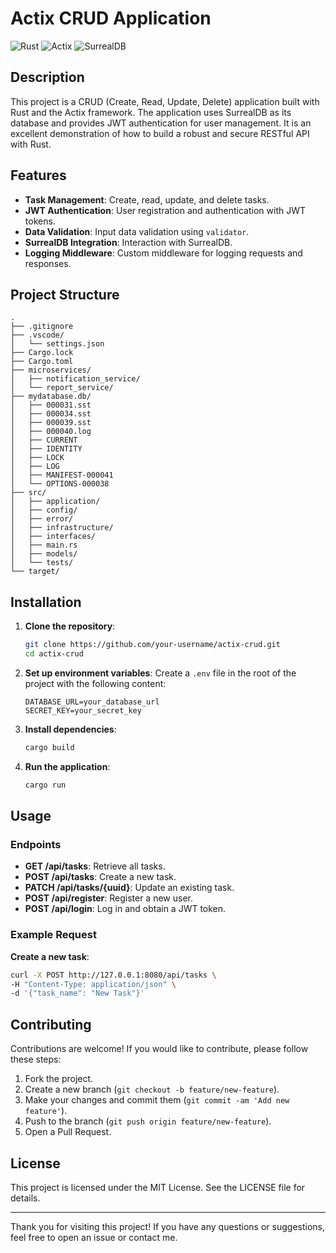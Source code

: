 # Actix CRUD Application

![Rust](https://img.shields.io/badge/Rust-1.77.1-blue)
![Actix](https://img.shields.io/badge/Actix-4.5.1-blue)
![SurrealDB](https://img.shields.io/badge/SurrealDB-1.4.0-blue)

## Description

This project is a CRUD (Create, Read, Update, Delete) application built with Rust and the Actix framework. The application uses SurrealDB as its database and provides JWT authentication for user management. It is an excellent demonstration of how to build a robust and secure RESTful API with Rust.

## Features

- **Task Management**: Create, read, update, and delete tasks.
- **JWT Authentication**: User registration and authentication with JWT tokens.
- **Data Validation**: Input data validation using `validator`.
- **SurrealDB Integration**: Interaction with SurrealDB.
- **Logging Middleware**: Custom middleware for logging requests and responses.

## Project Structure

```plaintext
.
├── .gitignore
├── .vscode/
│   └── settings.json
├── Cargo.lock
├── Cargo.toml
├── microservices/
│   ├── notification_service/
│   └── report_service/
├── mydatabase.db/
│   ├── 000031.sst
│   ├── 000034.sst
│   ├── 000039.sst
│   ├── 000040.log
│   ├── CURRENT
│   ├── IDENTITY
│   ├── LOCK
│   ├── LOG
│   ├── MANIFEST-000041
│   └── OPTIONS-000038
├── src/
│   ├── application/
│   ├── config/
│   ├── error/
│   ├── infrastructure/
│   ├── interfaces/
│   ├── main.rs
│   ├── models/
│   └── tests/
└── target/
```

## Installation

1. **Clone the repository**:
    ```sh
    git clone https://github.com/your-username/actix-crud.git
    cd actix-crud
    ```

2. **Set up environment variables**:
    Create a `.env` file in the root of the project with the following content:
    ```env
    DATABASE_URL=your_database_url
    SECRET_KEY=your_secret_key
    ```

3. **Install dependencies**:
    ```sh
    cargo build
    ```

4. **Run the application**:
    ```sh
    cargo run
    ```

## Usage

### Endpoints

- **GET /api/tasks**: Retrieve all tasks.
- **POST /api/tasks**: Create a new task.
- **PATCH /api/tasks/{uuid}**: Update an existing task.
- **POST /api/register**: Register a new user.
- **POST /api/login**: Log in and obtain a JWT token.

### Example Request

**Create a new task**:
```sh
curl -X POST http://127.0.0.1:8080/api/tasks \
-H "Content-Type: application/json" \
-d '{"task_name": "New Task"}'
```

## Contributing

Contributions are welcome! If you would like to contribute, please follow these steps:

1. Fork the project.
2. Create a new branch (`git checkout -b feature/new-feature`).
3. Make your changes and commit them (`git commit -am 'Add new feature'`).
4. Push to the branch (`git push origin feature/new-feature`).
5. Open a Pull Request.

## License

This project is licensed under the MIT License. See the LICENSE file for details.

---

Thank you for visiting this project! If you have any questions or suggestions, feel free to open an issue or contact me.

